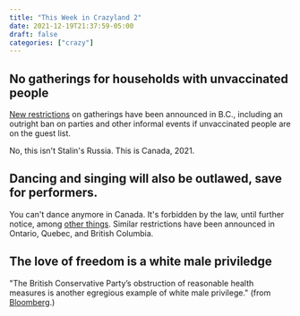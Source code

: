 ```yaml
---
title: "This Week in Crazyland 2"
date: 2021-12-19T21:37:59-05:00
draft: false
categories: ["crazy"]
---
```


## No gatherings for households with unvaccinated people

[New restrictions](https://bc.ctvnews.ca/no-gatherings-for-households-with-unvaccinated-people-in-them-under-new-b-c-restrictions-1.5712071?cid=sm:trueanthem:ctvnews:twittermanualpost&taid=61bd4cff1ff94400011c66c7&utm_campaign=trueAnthem:+New+Content+(Feed)&utm_medium=trueAnthem&utm_source=twitter) on gatherings have been announced in B.C., including an outright ban on parties and other informal events if unvaccinated people are on the guest list.

No, this isn't Stalin's Russia. This is Canada, 2021.

## Dancing and singing will also be outlawed, save for performers.

You can't dance anymore in Canada. It's forbidden by the law, until further notice, among [other things](https://www.thelawyersdaily.ca/articles/32282). Similar restrictions have been announced in Ontario, Quebec, and British Columbia.

## The love of freedom is a white male priviledge

"The British Conservative Party’s obstruction of reasonable health measures is another egregious example of white male privilege." (from [Bloomberg](https://www.bloomberg.com/opinion/articles/2021-12-23/boris-johnson-and-the-tories-are-waging-a-costly-and-badly-timed-war-on-woke?srnd=premium-canada).)


